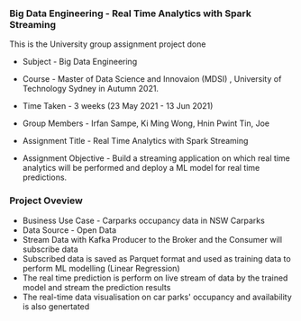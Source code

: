 ### Big Data Engineering - Real Time Analytics with Spark Streaming

This is the University group assignment project done 
* Subject - Big Data Engineering 
* Course -  Master of Data Science and Innovaion (MDSI) , University of Technology Sydney in Autumn 2021.

* Time Taken - 3 weeks (23 May 2021 - 13 Jun 2021)
* Group Members - Irfan Sampe, Ki Ming Wong, Hnin Pwint Tin, Joe
* Assignment Title - Real Time Analytics with Spark Streaming
* Assignment Objective - Build a streaming application on which real time analytics will be performed and deploy a ML model for real time predictions.


### Project Oveview
* Business Use Case - Carparks occupancy data in NSW Carparks
* Data Source - Open Data
* Stream Data with Kafka Producer to the Broker and the Consumer will subscribe data
* Subscribed data is saved as Parquet format and used as training data to perform ML modelling (Linear Regression)
* The real time prediction is perform on live stream of data by the trained model and stream the prediction results
* The real-time data visualisation on car parks' occupancy and availability is also genertated
